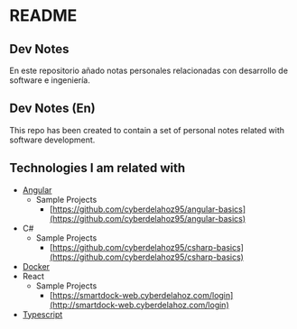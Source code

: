 # README

## Dev Notes

En este repositorio añado notas personales relacionadas con desarrollo de software e ingeniería.

## Dev Notes \(En\)

This repo has been created to contain a set of personal notes related with software development.

## Technologies I am related with

* [Angular](angular-1/english/)
  * Sample Projects
    * [https://github.com/cyberdelahoz95/angular-basics](https://github.com/cyberdelahoz95/angular-basics)
* C\#
  * Sample Projects
    * [https://github.com/cyberdelahoz95/csharp-basics](https://github.com/cyberdelahoz95/csharp-basics)
* [Docker](https://github.com/cyberdelahoz95/dockercrumbs)
* React
  * Sample Projects
    * [https://smartdock-web.cyberdelahoz.com/login](http://smartdock-web.cyberdelahoz.com/login)
* [Typescript](https://github.com/cyberdelahoz95/typescript-basics/tree/master/foundamentals)

